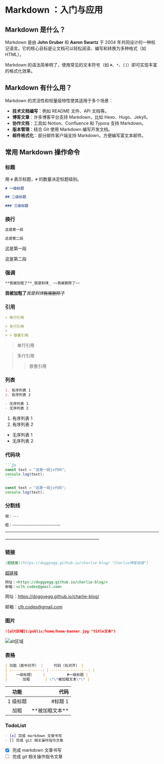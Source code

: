 # Markdown ：入门与应用

## Markdown 是什么？

Markdown 是由 **John Gruber** 和 **Aaron Swartz** 于 2004 年共同设计的一种标记语言。它的核心目标是让文档可以轻松阅读、编写和转换为多种格式（如 HTML）。

Markdown 的语法简单明了，使用常见的文本符号（如 `#`、`*`、`[]`）即可实现丰富的格式化效果。

## Markdown 有什么用？

Markdown 的灵活性和轻量级特性使其适用于多个场景：

- **技术文档编写**：例如 README 文件、API 文档等。
- **博客文章**：许多博客平台支持 Markdown，比如 Hexo、Hugo、Jekyll。
- **协作文档**：工具如 Notion、Confluence 和 Typora 支持 Markdown。
- **版本管理**：结合 Git 使用 Markdown 编写开发文档。
- **邮件格式化**：部分邮件客户端支持 Markdown，方便编写富文本邮件。

## 常用 Markdown 操作命令

### **标题**

用 `#` 表示标题，`#` 的数量决定标题级别。

```markdown
# 一级标题

## 二级标题

### 三级标题
```

### **换行**

```markdown
这是第一段

这是第二段
```

这是第一段

这是第二段

###

### **强调**

```markdown
**我被加粗了**_我是斜体_ ~~我被删除了~~
```

**我被加粗了**_我是斜体_~~我被删除了~~

### **引用**

```markdown
> 单行引用

> 多行引用
>
> > 嵌套引用
```

> 单行引用

> 多行引用
>
> > 嵌套引用

### **列表**

```markdown
1. 有序列表 1
2. 有序列表 2

- 无序列表 1
- 无序列表 2
```

1. 有序列表 1
2. 有序列表 2

- 无序列表 1
- 无序列表 2

### **代码块**

````markdown
```js
const text = "这是一段js代码";
console.log(text);
```
````

```js
const text = "这是一段js代码";
console.log(text);
```

### **分割线**

```markdown
细：---

粗：——————————————————————
```

---

——————————————————————

### **链接**

```markdown
[超链接](https://doggyegg.github.io/charlie-blog/ "Charlie博客链接")
```

[超链接](https://doggyegg.github.io/charlie-blog/ "Charlie博客链接")

```markdown
网址：<https://doggyegg.github.io/charlie-blog/>
邮箱：<clh.codes@gmail.com>
```

网址：<https://doggyegg.github.io/charlie-blog/>

邮箱：<clh.codes@gmail.com>

### **图片**

```markdown
![alt区域](/public/home/home-banner.jpg "title文本")
```

![alt区域](/public/home/home-banner.jpg "title 文本")

### **表格**

```markdown
| 功能（居中对齐） |     代码（右对齐） |
| :--------------: | -----------------: |
|    一级标题）    |          #一级标题 |
|       加粗       | \*\*被加粗文本\*\* |
```

|   功能   |               代码 |
| :------: | -----------------: |
| 1 级标题 |            #标题 1 |
|   加粗   | \*\*被加粗文本\*\* |

### **TodoList**

```markdown
- [x] 完成 markdown 文章书写
- [] 完成 git 相关操作指令文章
```

- [x] 完成 markdown 文章书写
- [ ] 完成 git 相关操作指令文章
